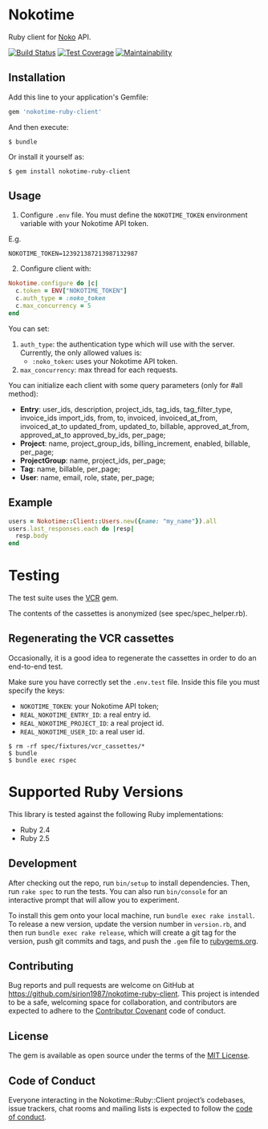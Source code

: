 # Nokotime

Ruby client for [Noko](http://nokotime.com/) API.

[![Build Status](https://travis-ci.com/sirion1987/nokotime-ruby-client.svg?branch=master)](https://travis-ci.com/sirion1987/nokotime-ruby-client)
[![Test Coverage](https://api.codeclimate.com/v1/badges/f38ea8d9b42e6b2bc566/test_coverage)](https://codeclimate.com/github/sirion1987/nokotime-ruby-client/test_coverage)
[![Maintainability](https://api.codeclimate.com/v1/badges/f38ea8d9b42e6b2bc566/maintainability)](https://codeclimate.com/github/sirion1987/nokotime-ruby-client/maintainability)

## Installation

Add this line to your application's Gemfile:

```ruby
gem 'nokotime-ruby-client'
```

And then execute:

    $ bundle

Or install it yourself as:

    $ gem install nokotime-ruby-client

## Usage

1. Configure `.env` file. You must define the `NOKOTIME_TOKEN` environment
variable with your Nokotime API token.

E.g.

```
NOKOTIME_TOKEN=123921387213987132987
```

2. Configure client with:

```ruby
Nokotime.configure do |c|
  c.token = ENV["NOKOTIME_TOKEN"]
  c.auth_type = :noko_token
  c.max_concurrency = 5
end
```

You can set:

1. `auth_type`: the authentication type which will use with the server.
   Currently, the only allowed values is:
   * `:noko_token`: uses your Nokotime API token.
2. `max_concurrency`: max thread for each requests.

You can initialize each client with some query parameters (only for #all method):

* __Entry__: user_ids, description, project_ids, tag_ids, tag_filter_type, invoice_ids
  import_ids, from, to, invoiced, invoiced_at_from, invoiced_at_to
  updated_from, updated_to, billable, approved_at_from, approved_at_to
  approved_by_ids, per_page;
* __Project__: name, project_group_ids, billing_increment, enabled, billable, per_page;
* __ProjectGroup__: name, project_ids, per_page;
* __Tag__: name, billable, per_page;
* __User__: name, email, role, state, per_page;

## Example

```ruby
users = Nokotime::Client::Users.new({name: "my_name"}).all
users.last_responses.each do |resp|
  resp.body
end
```

# Testing

The test suite uses the [VCR](https://github.com/vcr/vcr) gem.

The contents of the cassettes is anonymized (see spec/spec_helper.rb).

## Regenerating the VCR cassettes

Occasionally, it is a good idea to regenerate the cassettes in order to
do an end-to-end test.

Make sure you have correctly set the `.env.test` file. Inside this file
you must specify the keys:

* `NOKOTIME_TOKEN`: your Nokotime API token;
* `REAL_NOKOTIME_ENTRY_ID`: a real entry id.
* `REAL_NOKOTIME_PROJECT_ID`: a real project id.
* `REAL_NOKOTIME_USER_ID`: a real user id.

```shell
$ rm -rf spec/fixtures/vcr_cassettes/*
$ bundle
$ bundle exec rspec
```

# Supported Ruby Versions

This library is tested against the following Ruby implementations:

* Ruby 2.4
* Ruby 2.5

## Development

After checking out the repo, run `bin/setup` to install dependencies. Then, run `rake spec` to run the tests. You can also run `bin/console` for an interactive prompt that will allow you to experiment.

To install this gem onto your local machine, run `bundle exec rake install`. To release a new version, update the version number in `version.rb`, and then run `bundle exec rake release`, which will create a git tag for the version, push git commits and tags, and push the `.gem` file to [rubygems.org](https://rubygems.org).

## Contributing

Bug reports and pull requests are welcome on GitHub at https://github.com/sirion1987/nokotime-ruby-client. This project is intended to be a safe, welcoming space for collaboration, and contributors are expected to adhere to the [Contributor Covenant](http://contributor-covenant.org) code of conduct.

## License

The gem is available as open source under the terms of the [MIT License](https://opensource.org/licenses/MIT).

## Code of Conduct

Everyone interacting in the Nokotime::Ruby::Client project’s codebases, issue trackers, chat rooms and mailing lists is expected to follow the [code of conduct](https://github.com/[USERNAME]/nokotime-ruby-client/blob/master/CODE_OF_CONDUCT.md).
